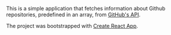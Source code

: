 This is a simple application that fetches information about Github repositories, predefined in an array, from [GitHub's API](https://docs.github.com/en/free-pro-team@latest/rest).

The project was bootstrapped with [Create React App](https://github.com/facebook/create-react-app).
